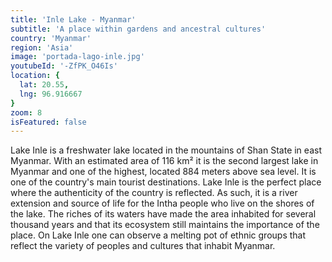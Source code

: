 ```yaml
---
title: 'Inle Lake - Myanmar'
subtitle: 'A place within gardens and ancestral cultures'
country: 'Myanmar'
region: 'Asia'
image: 'portada-lago-inle.jpg'
youtubeId: '-ZfPK_O46Is'
location: {
  lat: 20.55,
  lng: 96.916667
}
zoom: 8
isFeatured: false
---
```


Lake Inle is a freshwater lake located in the mountains of Shan State in east Myanmar. With an estimated area of 116 km² it is the second largest lake in Myanmar and one of the highest, located 884 meters above sea level. It is one of the country's main tourist destinations. Lake Inle is the perfect place where the authenticity of the country is reflected. As such, it is a river extension and source of life for the Intha people who live on the shores of the lake. The riches of its waters have made the area inhabited for several thousand years and that its ecosystem still maintains the importance of the place. On Lake Inle one can observe a melting pot of ethnic groups that reflect the variety of peoples and cultures that inhabit Myanmar.